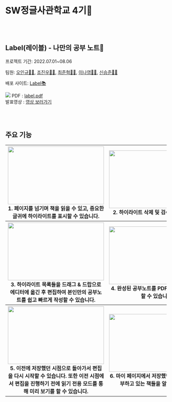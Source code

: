 # SW정글사관학교 4기🧭

<br/>
<br/>

## Label(레이블) - 나만의 공부 노트📖

프로젝트 기간: 2022.07.01~08.06

팀원: [오인규🙍‍♂️](https://github.com/NQ-OO), [조진우🙍‍♂️](https://github.com/sinterhoo), [최준혁🙍‍♂️](https://github.com/joonhyukchoi), [이나영🙍‍♀️](https://github.com/lny0116), [신승준🙍‍♂️](https://github.com/metacode22)

배포 사이트: [Label📚](https://label-ac.web.app/library)

![](https://blog.kakaocdn.net/dn/d4gARG/btrJerm8Eg4/A5SrazxZOcSDLFvWD1EFtk/img.jpg)
PDF : [label.pdf](/public/label%EC%B5%9C%EC%A2%85%EC%B5%9C%EC%A2%85.pdf)
<br/>
발표영상 : [영상 보러가기](https://drive.google.com/file/d/1SuWiuNFcXvtL3KU8cyydgld8vJLxrQ10/view)

<br/>
<br/>

## 주요 기능

<div align="center">
<table>
<thead>
  <tr>
    <th>
      <div>
        <img src="https://user-images.githubusercontent.com/93233930/183958508-afb76a40-4c79-470b-9af1-ec3b1e581c49.gif" width="300" height="180">
      </div>
      1. 페이지를 넘기며 책을 읽을 수 있고, 중요한 글귀에 하이라이트를 표시할 수 있습니다.
    </th>
    <th>
      <div>
        <img src="https://user-images.githubusercontent.com/93233930/183958616-7c209f1c-5b85-4abd-b62e-f3635d008df8.gif" width="300" height="180">
      </div>
      2. 하이라이트 삭제 및 검색이 가능합니다.
    </th>
  </tr>
</thead>
<tbody>
  <tr>
    <th>
      <div>
        <img src="https://user-images.githubusercontent.com/93233930/183958624-b83af9aa-eef1-4b5a-9024-77808aa1a50d.gif" width="300" height="180">
      </div>
      3. 하이라이트 목록들을 드래그 & 드랍으로 에디터에 옮긴 후 편집하여 본인만의 공부노트를 쉽고 빠르게 작성할 수 있습니다.
    </th>
    <th>
      <div>
       <img src="https://user-images.githubusercontent.com/93233930/183958638-df827cc7-b2e1-4fd9-a397-06bf89190f9f.gif" width="300" height="180">
      </div>
      4. 완성된 공부노트를 PDF로 다운하여 보관할 수 있습니다.
    </th>
  </tr>
  <tr>
    <th>
      <div>
        <img src="https://user-images.githubusercontent.com/93233930/183958646-834a9f41-5172-401b-aa48-f42192001c7b.gif" width="300" height="180">
      </div>
      5. 이전에 저장했던 시점으로 돌아가서 편집을 다시 시작할 수 있습니다.
      또한 이전 시점에서 편집을 진행하기 전에 읽기 전용 모드를 통해 미리 보기를 할 수 있습니다.
    </th>
    <th>
      <div>
       <img src="https://user-images.githubusercontent.com/93233930/183958654-89739586-55b8-4e5d-b394-a101d898c595.gif" width="300" height="180">
      </div>
      6. 마이 페이지에서 저장했던 기록과, 현재 공부하고 있는 책들을 알 수 있습니다.
    </th>
  </tr>
</tbody>
</table>
